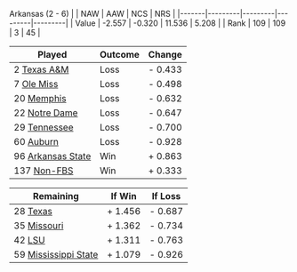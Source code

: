 Arkansas (2 - 6)
|       |   NAW   |   AAW   |   NCS   |   NRS   |
|-------|---------|---------|---------|---------|
| Value |  -2.557 |  -0.320 |  11.536 |   5.208 |
| Rank  |     109 |     109 |       3 |      45 |

| Played                    | Outcome    |  Change  |
|---------------------------|------------|----------|
|   2 [Texas A&M             ](TexasAM.md)| Loss       | -  0.433 |
|   7 [Ole Miss              ](OleMiss.md)| Loss       | -  0.498 |
|  20 [Memphis               ](Memphis.md)| Loss       | -  0.632 |
|  22 [Notre Dame            ](NotreDame.md)| Loss       | -  0.647 |
|  29 [Tennessee             ](Tennessee.md)| Loss       | -  0.700 |
|  60 [Auburn                ](Auburn.md)| Loss       | -  0.928 |
|  96 [Arkansas State        ](ArkansasState.md)| Win        | +  0.863 |
| 137 [Non-FBS               ](NonFBS.md)| Win        | +  0.333 |

| Remaining                 |  If Win  |  If Loss |
|---------------------------|----------|----------|
|  28 [Texas                 ](Texas.md)| +  1.456 | -  0.687 |
|  35 [Missouri              ](Missouri.md)| +  1.362 | -  0.734 |
|  42 [LSU                   ](LSU.md)| +  1.311 | -  0.763 |
|  59 [Mississippi State     ](MississippiState.md)| +  1.079 | -  0.926 |

